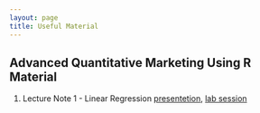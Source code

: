 ```yaml
---
layout: page
title: Useful Material
---
```


## Advanced Quantitative Marketing Using R Material

1. Lecture Note 1 - Linear Regression [presentetion](../Resources/Lec1.pdf), [lab session](../Resources/Lab1.ipynb)
